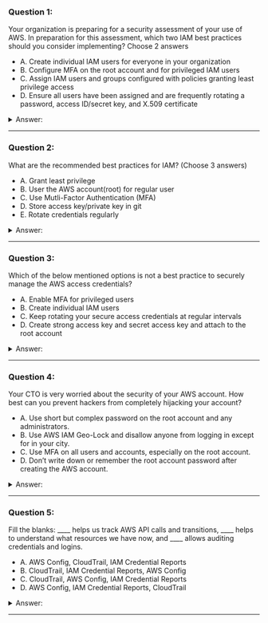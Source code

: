 ### Question 1:

Your organization is preparing for a security assessment of your use of AWS. In preparation for this assessment, which two IAM best practices should you consider implementing? Choose 2 answers

- A. Create individual IAM users for everyone in your organization
- B. Configure MFA on the root account and for privileged IAM users
- C. Assign IAM users and groups configured with policies granting least privilege access
- D. Ensure all users have been assigned and are frequently rotating a password, access ID/secret key, and X.509 certificate

<details><summary>Answer:</summary><p>
[]

Categories:
[SES, IAM]

Explanation:

Question 1@http://jayendrapatil.com/aws-iam-best-practices/

A: (May not be needed as can use Roles as well)

D: (Must be assigned only if using console or through command line)

</p></details><hr>

### Question 2:

What are the recommended best practices for IAM? (Choose 3 answers)

- A. Grant least privilege
- B. User the AWS account(root) for regular user
- C. Use Mutli-Factor Authentication (MFA)
- D. Store access key/private key in git
- E. Rotate credentials regularly

<details><summary>Answer:</summary><p>
[A, C, E]

Categories:
[IAM]

Explanation:

Question 2@http://jayendrapatil.com/aws-iam-best-practices/

</p></details><hr>

### Question 3:

Which of the below mentioned options is not a best practice to securely manage the AWS access credentials?

- A. Enable MFA for privileged users
- B. Create individual IAM users
- C. Keep rotating your secure access credentials at regular intervals
- D. Create strong access key and secret access key and attach to the root account

<details><summary>Answer:</summary><p>
[D]

Categories:
[IAM]

Explanation:

Question 3@http://jayendrapatil.com/aws-iam-best-practices/

</p></details><hr>

### Question 4:

Your CTO is very worried about the security of your AWS account. How best can you prevent hackers from completely hijacking your account?

- A. Use short but complex password on the root account and any administrators.
- B. Use AWS IAM Geo-Lock and disallow anyone from logging in except for in your city.
- C. Use MFA on all users and accounts, especially on the root account.
- D. Don’t write down or remember the root account password after creating the AWS account.

<details><summary>Answer:</summary><p>
[C]

Categories:
[IAM]

Explanation:

Question 4@http://jayendrapatil.com/aws-iam-best-practices/

C: For increased security, it is recommend to configure MFA to help protect AWS resources

</p></details><hr>

### Question 5:

Fill the blanks: ____ helps us track AWS API calls and transitions, ____ helps to understand what resources we have now, and ____ allows auditing credentials and logins.

- A. AWS Config, CloudTrail, IAM Credential Reports
- B. CloudTrail, IAM Credential Reports, AWS Config
- C. CloudTrail, AWS Config, IAM Credential Reports
- D. AWS Config, IAM Credential Reports, CloudTrail

<details><summary>Answer:</summary><p>
[C]

Categories:
[IAM, CloudTrail]

Explanation:

Question 5@http://jayendrapatil.com/aws-iam-best-practices/

</p></details><hr>

